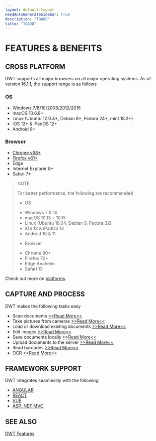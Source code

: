 ```yaml
---
layout: default-layout
needAutoGenerateSidebar: true
description: "TOADD"
title: "TOADD"
---
```


# FEATURES & BENEFITS 

## CROSS PLATFORM

DWT supports all major browsers on all major operating systems. As of version 16.1.1, the support range is as follows

### OS

  + Windows 7/8/10/2008/2012/2016
  + macOS 10.6.8+
  + Linux (Ubuntu 12.0.4+, Debian 8+, Fedora 24+, mint 18.3+)
  + iOS 12+ & iPadOS 12+
  + Android 8+

### Browser

  + [Chrome v68+](https://www.google.com/chrome/)
  + [Firefox v61+](https://www.mozilla.org/en-US/firefox/)
  + Edge
  + Internet Explorer 8+
  + Safari 7+

> NOTE
> 
> For better performance, the following are recommended
> * OS
> - Windows 7 & 10
> - macOS 10.13 ~ 10.15
> - Linux (Ubuntu 18.04, Debian 9, Fedora 32)
> - iOS 13 & iPadOS 13
> - Android 10 & 11
> * Browser
> - Chrome 80+
> - Firefox 70+
> - Edge Anaheim
> - Safari 13

Check out more on [platforms]({{site.getstarted}}platform.html).

## CAPTURE AND PROCESS

DWT makes the following tasks easy

* Scan documents [>>Read More<<]({{site.indepth}}features/input.html#scan)
* Take pictures from cameras [>>Read More<<]({{site.indepth}}features/input.html#capture)
* Load or download existing documents [>>Read More<<]({{site.indepth}}features/input.html#load)
* Edit images [>>Read More<<]({{site.indepth}}features/edit.html)
* Save documents locally [>>Read More<<]({{site.indepth}}features/output.html#save)
* Upload documents to the server [>>Read More<<]({{site.indepth}}features/output.html#upload)
* Read barcodes [>>Read More<<]({{site.indepth}}features/barcode.html)
* OCR [>>Read More<<]({{site.indepth}}features/ocr.html)

## FRAMEWORK SUPPORT

DWT integrates seamlessly with the following

* [ANGULAR]({{site.indepth}}development/angular.html)
* [REACT]({{site.indepth}}development/react.html)
* [VUE]({{site.indepth}}development/vue.html)
* [ASP. NET MVC]({{site.indepth}}development/mvc.html)

## SEE ALSO

[DWT Features](https://www.dynamsoft.com/Products/WebTWAIN_Features.aspx)
